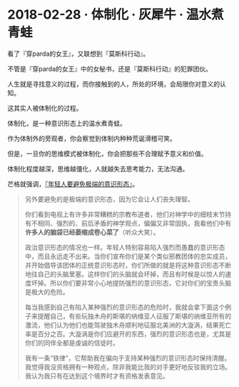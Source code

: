 # 2018-02-28 · 体制化 · 灰犀牛 · 温水煮青蛙
看了『穿parda的女王』，又联想到『莫斯科行动』。

不管是『穿parda的女王』中的女秘书，还是『莫斯科行动』的犯罪团伙。

人生就是寻找意义的过程，而你接触到的人，所处的环境，会局限你对意义的认知。

这其实人被体制化的过程。

  

体制化，是一种意识形态上的温水煮青蛙。

作为体制外的旁观者，你会察觉到体制内种种荒诞滑稽可笑。

但是，一旦你的思维模式被体制化，你会把那些不合理赋予意义和价值。

体制化程度越深，思维越僵化，人就越失去思考能力，无法沟通。

芒格就强调，[『年轻人要避免极端的意识形态』](http://fund.jrj.com.cn/2017/12/02091623730421.shtml)。

> 另外要避免的是极端的意识形态，因为它会让人们丧失理智。
> 
> 你们看到电视上有许多非常糟糕的宗教布道者，他们对神学中的细枝末节持有不相同、强烈的、前后矛盾的神学观点，偏偏又非常固执，我看他们中有**许多人的脑袋已经萎缩成卷心菜了**（听众大笑）。
> 
> 政治意识形态的情况也一样。年轻人特别容易陷入强烈而愚蠢的意识形态中，而且永远走不出来。当你们宣布你们是某个类似邪教团体的忠实成员，并开始倡导该团体的正统意识形态时，你们所做的就是将这种意识形态不断地往自己的头脑里塞。这样你们的头脑就会坏掉，而且有时候是以惊人的速度坏掉。所以你们要非常小心地提防强烈的意识形态，它对你们的宝贵头脑是极大的危险。
> 
> 每当我感到自己有陷入某种强烈的意识形态的危险时，我就会拿下面这个例子来提醒自己，有些玩独木舟的斯堪的纳维亚人征服了斯堪的纳维亚所有的激流，他们认为他们也能驾驶独木舟顺利地征服北美洲的大漩涡，结果死亡率是百分之百。大漩涡是你们应避开的东西，强烈的意识形态也是，尤其是你们的同伴全都是虔诚的信徒时。
> 
> 我有一条“铁律”，它帮助我在偏向于支持某种强烈的意识形态时保持清醒。我觉得我没资格拥有一种观点，除非我能比我的对手更好地反驳我的立场。我认为我只有在达到这个境界时才有资格发表意见。